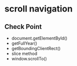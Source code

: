 # scroll navigation

## Check Point

- document.getElementById()
- getFullYear()
- getBoundingClientRect()
- slice method
- window.scrollTo()
